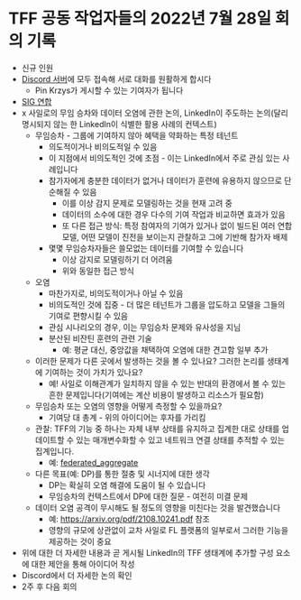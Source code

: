 # TFF 공동 작업자들의 2022년 7월 28일 회의 기록

- 신규 인원
- [Discord 서버](https://discord.com/invite/5shux83qZ5)에 모두 접속해 서로 대화를 원활하게 합시다
    - Pin Krzys가 게시할 수 있는 기여자가 됩니다
- [SIG 연합](https://github.com/tensorflow/community/blob/master/sigs/federated/CHARTER.md)
- x 사일로의 무임 승차와 데이터 오염에 관한 논의, LinkedIn이 주도하는 논의(달리 명시되지 않는 한 LinkedIn이 식별한 활용 사례의 컨텍스트)
    - 무임승차 - 그룹에 기여하지 않아 혜택을 약화하는 특정 테넌트
        - 의도적이거나 비의도적일 수 있음
        - 이 지점에서 비의도적인 것에 초점 - 이는 LinkedIn에서 주로 관심 있는 사례입니다
        - 참가자에게 충분한 데이터가 없거나 데이터가 훈련에 유용하지 않으므로 단순해질 수 있음
            - 이를 이상 감지 문제로 모델링하는 것을 현재 고려 중
            - 데이터의 소수에 대한 경우 다수의 기여 작업과 비교하면 효과가 있음
            - 또 다른 접근 방식: 특정 참여자의 기여가 있거나 없이 빌드된 여러 연합 모델, 어떤 모델이 진전을 보이는지 관찰하고 그에 기반해 참가자 배제
        - 몇몇 무임승차자들은 쓸모없는 데이터를 기여할 수 있습니다
            - 이상 감지로 모델링하기 더 어려움
            - 위와 동일한 접근 방식
    - 오염
        - 마찬가지로, 비의도적이거나 아닐 수 있음
        - 비의도적인 것에 집중 - 더 많은 테넌트가 그룹을 압도하고 모델을 그들의 기여로 편향시킬 수 있음
        - 관심 시나리오의 경우, 이는 무임승차 문제와 유사성을 지님
        - 분산된 비잔틴 훈련의 관련 기술
            - 예: 평균 대신, 중앙값을 채택하여 오염에 대한 견고함 일부 추가
    - 이러한 문제가 다른 곳에서 발생하는 것을 볼 수 있나요? 그러한 논리를 생태계에 기여하는 것이 가치가 있나요?
        - 예! 사일로 이해관계가 일치하지 않을 수 있는 반대의 환경에서 볼 수 있는 흔한 문제입니다(기여에는 계산 비용이 발생하고 리소스가 필요함)
    - 무임승차 또는 오염의 영향을 어떻게 측정할 수 있을까요?
        - 기여당 대 총계 - 위의 아이디어는 후자를 가리킴
    - 관찰: TFF의 기능 중 하나는 자체 내부 상태를 유지하고 집계한 대로 상태를 업데이트할 수 있는 매개변수화할 수 있고 네트워크 연결 상태를 추적할 수 있는 집계입니다.
        - 예: [federated_aggregate](https://www.tensorflow.org/federated/api_docs/python/tff/federated_aggregate)
    - 다른 목표(예: DP)를 통한 절충 및 시너지에 대한 생각
        - DP는 확실히 오염 해결에 도움이 될 수 있습니다
        - 무임승차의 컨텍스트에서 DP에 대한 질문 - 여전히 미결 문제
    - 데이터 오염 공격이 무시해도 될 정도의 영향을 미친다는 것을 발견했습니다
        - 예: https://arxiv.org/pdf/2108.10241.pdf 참조
        - 영향의 규모에 상관없이 교차 사일로 FL 플랫폼의 일부로서 그러한 기능을 제공하는 것이 중요
- 위에 대한 더 자세한 내용과 곧 게시될 LinkedIn의 TFF 생태계에 추가할 구성 요소에 대한 제안을 통해 아이디어 작성
- Discord에서 더 자세한 논의 확인
- 2주 후 다음 회의
